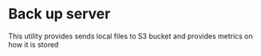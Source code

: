 # Back up server

This utility provides sends local files to S3 bucket and provides metrics on how it is stored
